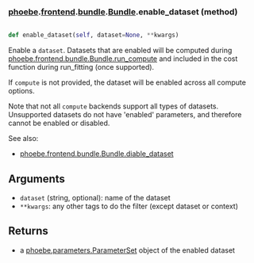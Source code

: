### [phoebe](phoebe.md).[frontend](phoebe.frontend.md).[bundle](phoebe.frontend.bundle.md).[Bundle](phoebe.frontend.bundle.Bundle.md).enable_dataset (method)


```py

def enable_dataset(self, dataset=None, **kwargs)

```



Enable a `dataset`.  Datasets that are enabled will be computed
during [phoebe.frontend.bundle.Bundle.run_compute](phoebe.frontend.bundle.Bundle.run_compute.md) and included in the cost function
during run_fitting (once supported).

If `compute` is not provided, the dataset will be enabled across all
compute options.

Note that not all `compute` backends support all types of datasets.
Unsupported datasets do not have 'enabled' parameters, and therefore
cannot be enabled or disabled.

See also:
* [phoebe.frontend.bundle.Bundle.diable_dataset](phoebe.frontend.bundle.Bundle.diable_dataset.md)

Arguments
-----------
* `dataset` (string, optional): name of the dataset
* `**kwargs`:  any other tags to do the filter
    (except dataset or context)

Returns
---------
* a [phoebe.parameters.ParameterSet](phoebe.parameters.ParameterSet.md) object of the enabled dataset

